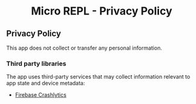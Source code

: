 <h1 align=center>Micro REPL - Privacy Policy</h1>

<div class="box">
  <h2>Privacy Policy</h2>
  This app does not collect or transfer any personal information.
  
  <h3>Third party libraries</h3>
  The app uses third-party services that may collect information relevant to app state and device metadata:
  <ul>
    <li>
      <a href="https://firebase.google.com/docs/android/play-data-disclosure#crashlytics">Firebase Crashlytics</a>
    </li>
  </ul>

</div>
</body></html>
</pre>
